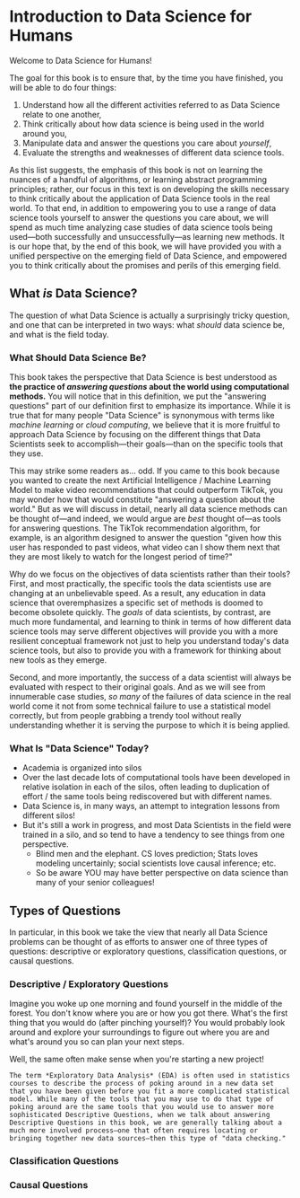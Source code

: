 # Introduction to Data Science for Humans

Welcome to Data Science for Humans! 

The goal for this book is to ensure that, by the time you have finished, you will be able to do four things:

1. Understand how all the different activities referred to as Data Science relate to one another,
2. Think critically about how data science is being used in the world around you,
3. Manipulate data and answer the questions you care about *yourself*,
4. Evaluate the strengths and weaknesses of different data science tools. 

As this list suggests, the emphasis of this book is not on learning the nuances of a handful of algorithms, or learning abstract programming principles; rather, our focus in this text is on developing the skills necessary to think critically about the application of Data Science tools in the real world. To that end, in addition to empowering you to use a range of data science tools yourself to answer the questions you care about, we will spend as much time analyzing case studies of data science tools being used—both successfully and unsuccessfully—as learning new methods. It is our hope that, by the end of this book, we will have provided you with a unified perspective on the emerging field of Data Science, and empowered you to think critically about the promises and perils of this emerging field.

## What *is* Data Science?

The question of what Data Science is actually a surprisingly tricky question, and one that can be interpreted in two ways: what *should* data science be, and what is the field today.

### What Should Data Science Be?

This book takes the perspective that Data Science is best understood as **the practice of *answering questions* about the world using computational methods.** You will notice that in this definition, we put the "answering questions" part of our definition first to emphasize its importance. While it is true that for many people "Data Science" is synonymous with terms like *machine learning* or *cloud computing*, we believe that it is more fruitful to approach Data Science by focusing on the different things that Data Scientists seek to accomplish—their goals—than on the specific tools that they use.

This may strike some readers as... odd. If you came to this book because you wanted to create the next Artificial Intelligence / Machine Learning Model to make video recommendations that could outperform TikTok, you may wonder how that would constitute "answering a question about the world." But as we will discuss in detail, nearly all data science methods can be thought of—and indeed, we would argue are *best* thought of—as tools for answering questions. The TikTok recommendation algorithm, for example, is an algorithm designed to answer the question "given how this user has responded to past videos, what video can I show them next that they are most likely to watch for the longest period of time?"

Why do we focus on the objectives of data scientists rather than their tools? First, and most practically, the specific tools the data scientists use are changing at an unbelievable speed. As a result, any education in data science that overemphasizes a specific set of methods is doomed to become obsolete quickly. The *goals* of data scientists, by contrast, are much more fundamental, and learning to think in terms of how different data science tools may serve different objectives will provide you with a more resilient conceptual framework not just to help you understand today's data science tools, but also to provide you with a framework for thinking about new tools as they emerge.

Second, and more importantly, the success of a data scientist will always be evaluated with respect to their original goals. And as we will see from innumerable case studies, *so many* of the failures of data science in the real world come it not from some technical failure to use a statistical model correctly, but from people grabbing a trendy tool without really understanding whether it is serving the purpose to which it is being applied.

### What Is "Data Science" Today?

- Academia is organized into silos
- Over the last decade lots of computational tools have been developed in relative isolation in each of the silos, often leading to duplication of effort / the same tools being rediscovered but with different names.
- Data Science is, in many ways, an attempt to integration lessons from different silos!
- But it's still a work in progress, and most Data Scientists in the field were trained in a silo, and so tend to have a tendency to see things from one perspective. 
    - Blind men and the elephant. CS loves prediction; Stats loves modeling uncertainly; social scientists love causal inference; etc.
    - So be aware YOU may have better perspective on data science than many of your senior colleagues!

## Types of Questions

In particular, in this book we take the view that nearly all Data Science problems can be thought of as efforts to answer one of three types of questions: descriptive or exploratory questions, classification questions, or causal questions. 


### Descriptive / Exploratory Questions

Imagine you woke up one morning and found yourself in the middle of the forest. You don't know where you are or how you got there. What's the first thing that you would do (after pinching yourself)? You would probably look around and explore your surroundings to figure out where you are and what's around you so can plan your next steps.

Well, the same often make sense when you're starting a new project!


```{note}
The term *Exploratory Data Analysis* (EDA) is often used in statistics courses to describe the process of poking around in a new data set that you have been given before you fit a more complicated statistical model. While many of the tools that you may use to do that type of poking around are the same tools that you would use to answer more sophisticated Descriptive Questions, when we talk about answering Descriptive Questions in this book, we are generally talking about a much more involved process—one that often requires locating or bringing together new data sources—then this type of "data checking."
```

### Classification Questions


### Causal Questions


